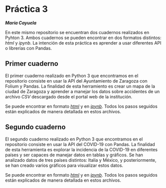 # Práctica 3 
***María Cayuela***

En este mismo repositorio se encuentran dos cuadernos realizados en Pyhton 3. Ambos cuadernos se pueden encontrar en dos formatos distintos: *html* y *ipynb*. La intención de esta práctica es aprender a usar diferentes API o librerías con Pandas. 
## Primer cuaderno
El primer cuaderno realizado en Python 3 que encontramos en el repositorio consiste en usar la API del Ayuntamiento de Zaragoza con Folium y Pandas. La finalidad de esta herramiento es crear un mapa de la ciudad de Zaragoza y aprender a manejar los datos sobre accidentes de un archivo *CSV* descargado desde el portal web de la institución. 

Se puede encontrar en formato [*html*](https://github.com/mariacayuela/periodismo-datos/blob/main/api-pandas-folium.html) y en [*ipynb*](https://github.com/mariacayuela/periodismo-datos/blob/main/api-pandas-folium.ipynb). Todos los pasos seguidos están explicados de manera detallada en estos archivos.
## Segundo cuaderno
El segundo cuaderno realizado en Python 3 que encontramos en el repositorio consiste en usar la API del COVID-19 con Pandas. La finalidad de esta herramienta es explorar la incidencia de la COVID-19 en diferentes países y ser capaces de manejar datos en tablas y gráficos. Se han analizado datos de tres países distintos: Italia y México, y posteriormente, se han creado varios gráficos para visualizar estos datos. 

Se puede encontrar en formato [*html*](https://github.com/mariacayuela/periodismo-datos/blob/main/python-api-covid19-pandas.html) y en [*ipynb*](https://github.com/mariacayuela/periodismo-datos/blob/main/python-api-covid19-pandas.ipynb). Todos los pasos seguidos están explicados de manera detallada en estos archivos. 
